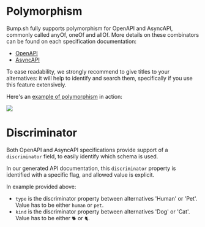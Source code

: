 # Polymorphism

Bump.sh fully supports polymorphism for OpenAPI and AsyncAPI, commonly called anyOf, oneOf and allOf.
More details on these combinators can be found on each specification documentation:

- [OpenAPI](https://spec.openapis.org/oas/v3.1.0#discriminator-object)
- [AsyncAPI](https://www.asyncapi.com/docs/reference/specification/v2.5.0#schemaComposition)

To ease readability, we strongly recommend to give titles to your alternatives: it will help to identify and search them, specifically if you use this feature extensively.

Here's an [example of polymorphism](https://bump.sh/bump/doc/petstore-alternatives#operation-post-pets-body-animal-cat-species-species-alternative) in action:

<div style={{textAlign: 'center'}}>

![](/files/anyOf-discriminator.gif)

</div>

# Discriminator

Both OpenAPI and AsyncAPI specifications provide support of a `discriminator` field,
to easily identify which schema is used.

In our generated API documentation, this `discriminator` property is identified
with a specific flag, and allowed value is explicit.

In example provided above:
* `type` is the discriminator property between alternatives 'Human' or 'Pet'. Value has to be either `human` or `pet`.
* `kind` is the discriminator property between alternatives 'Dog' or 'Cat'. Value has to be either `🐕` or `🐈`.
